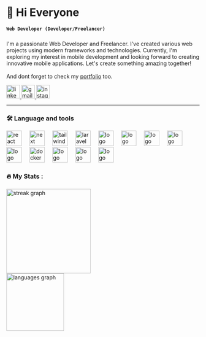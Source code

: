 # 👋 Hi Everyone

**`Web Developer (Developer/Freelancer)`**
###
I'm a passionate Web Developer and Freelancer. I've created various web projects using modern frameworks and technologies. Currently, I'm exploring my interest in mobile development and looking forward to creating innovative mobile applications. Let's create something amazing together!
<br />
<br />
And dont forget to check my <a href="https://bimapn.vercel.app">portfolio</a> too.

<div align="left">
  <a href="https://www.linkedin.com/in/bimapn12/">
    <img src="https://img.shields.io/static/v1?message=LinkedIn&logo=linkedin&label=&color=0077B5&logoColor=white&labelColor=&style=for-the-badge" height="35" alt="linkedin logo"  />
  </a>
  <a href="mailto:bimaptr12@gmail.com?subject=Hi%20Bima,%20I'd%20like%20to%20hire%20you">
    <img src="https://img.shields.io/static/v1?message=Gmail&logo=gmail&label=&color=D14836&logoColor=white&labelColor=&style=for-the-badge" height="35" alt="gmail logo"  />
  </a>
  <a href="https://www.instagram.com/bimapn000">
    <img src="https://img.shields.io/static/v1?message=Instagram&logo=instagram&label=&color=E4405F&logoColor=white&labelColor=&style=for-the-badge" height="35" alt="instagram logo"  />
  </a>
</div>

---

### 🛠 Language and tools

<div align="left">
  <img src="https://cdn.jsdelivr.net/gh/devicons/devicon@latest/icons/react/react-original.svg" height="40" alt="react logo" />
  <img width="12" />
  
  <img src="https://cdn.jsdelivr.net/gh/devicons/devicon@latest/icons/nextjs/nextjs-original.svg" height="40" alt="next logo" />
  <img width="12" />     
  
  <img src="https://cdn.jsdelivr.net/gh/devicons/devicon@latest/icons/tailwindcss/tailwindcss-original.svg" height="40" alt="tailwind logo"  />
      <img width="12" />      
  <img src="https://cdn.jsdelivr.net/gh/devicons/devicon@latest/icons/laravel/laravel-original.svg"  height="40" alt="laravel logo" />
 <img width="12" /> 
 
<img src="https://cdn.jsdelivr.net/gh/devicons/devicon@latest/icons/nodejs/nodejs-original-wordmark.svg" height="40" alt="logo" />
      <img width="12" />      
  <img src="https://cdn.jsdelivr.net/gh/devicons/devicon@latest/icons/express/express-original-wordmark.svg" height="40" alt="logo" />
       <img width="12" />               
  <img src="https://cdn.jsdelivr.net/gh/devicons/devicon@latest/icons/mongodb/mongodb-original.svg" height="40" alt="logo" />
        <img width="12" />    
  <img src="https://cdn.jsdelivr.net/gh/devicons/devicon@latest/icons/mysql/mysql-original-wordmark.svg" height="40" alt="logo" />
        <img width="12" />    
  <img src="https://cdn.jsdelivr.net/gh/devicons/devicon@latest/icons/redis/redis-original.svg" height="40" alt="logo" />
        <img width="12" />    
  <img src="https://cdn.jsdelivr.net/gh/devicons/devicon/icons/docker/docker-plain-wordmark.svg" height="40" alt="docker logo"  />
   <img width="12" /> 
  <img src="https://cdn.jsdelivr.net/gh/devicons/devicon@latest/icons/git/git-original.svg" height="40" alt="logo" />
  <img width="12" /> 
  <img src="https://cdn.jsdelivr.net/gh/devicons/devicon@latest/icons/typescript/typescript-original.svg" height="40" alt="logo" />
          
   <img width="12" /> 
  <img src="https://cdn.jsdelivr.net/gh/devicons/devicon@latest/icons/archlinux/archlinux-original.svg" height="40" alt="logo" />
          
          
</div>

###

<h3 align="left">🔥   My Stats :</h3>

###

<div align="left">
  <img src="https://streak-stats.demolab.com?user=BimaPn&locale=en&mode=daily&theme=dark&hide_border=false&border_radius=5&order=3" height="220" alt="streak graph"  />
  
</div>
<div align="left"> 
 <img src="https://github-readme-stats.vercel.app/api/top-langs?username=BimaPn&locale=en&hide_title=false&layout=compact&card_width=320&langs_count=5&theme=dracula&hide_border=false&order=2" height="150" alt="languages graph"  />
</div>

